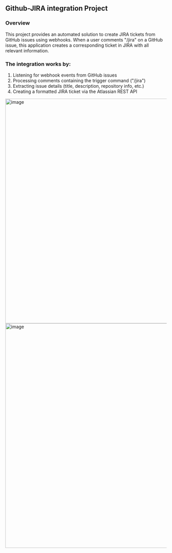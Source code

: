 ## Github-JIRA integration Project

### Overview
This project provides an automated solution to create JIRA tickets from GitHub issues using webhooks. When a user comments "/jira" on a GitHub issue, this application creates a corresponding ticket in JIRA with all relevant information.

### The integration works by:
1. Listening for webhook events from GitHub issues
2. Processing comments containing the trigger command ("/jira")
3. Extracting issue details (title, description, repository info, etc.)
4. Creating a formatted JIRA ticket via the Atlassian REST API

<img width="700" alt="image" src="https://github.com/user-attachments/assets/470c3f85-b809-4d66-bbaa-0318c6c05903">

<img width="700" alt="image" src="https://github.com/user-attachments/assets/d15f4bbb-a70e-48d9-92c1-07b01d0f9152">

